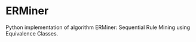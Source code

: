 # ERMiner
Python implementation of algorithm ERMiner: Sequential Rule Mining using Equivalence Classes.
